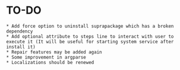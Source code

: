 TO-DO
=========

    * Add force option to uninstall suprapackage which has a broken dependency
    * Add optional attribute to steps line to interact with user to execute it (It will be useful for starting system service after install it)
    * Repair features may be added again
    * Some improvement in argparse
    * Localizations should be renewed
